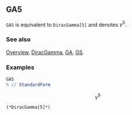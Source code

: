 ## GA5

`GA5` is equivalent to `DiracGamma[5]` and denotes $\gamma^5$.

### See also

[Overview](Extra/FeynCalc.md), [DiracGamma](DiracGamma.md), [GA](GA.md), [GS](GS.md).

### Examples

```mathematica
GA5
% // StandardForm
```

$$\bar{\gamma }^5$$

```
(*DiracGamma[5]*)
```
